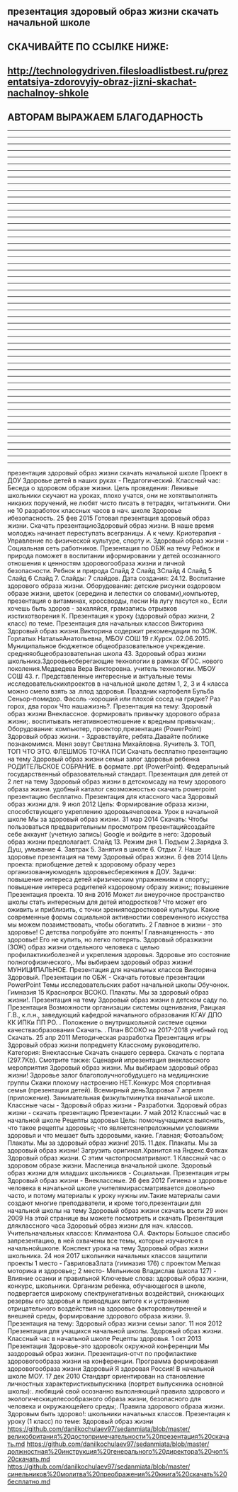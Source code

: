 презентация здоровый образ жизни скачать начальной школе
--------------------------------------------------
СКАЧИВАЙТЕ ПО ССЫЛКЕ НИЖЕ:
--------------------------------------------------
http://technologydriven.filesloadlistbest.ru/prezentatsiya-zdorovyiy-obraz-jizni-skachat-nachalnoy-shkole
--------------------------------------------------
АВТОРАМ ВЫРАЖАЕМ БЛАГОДАРНОСТЬ
--------------------------------------------------
--------------------------------------------------
--------------------------------------------------
--------------------------------------------------
--------------------------------------------------
--------------------------------------------------
--------------------------------------------------
--------------------------------------------------
--------------------------------------------------
--------------------------------------------------
--------------------------------------------------
--------------------------------------------------
--------------------------------------------------
--------------------------------------------------
--------------------------------------------------
--------------------------------------------------
--------------------------------------------------
--------------------------------------------------
--------------------------------------------------
--------------------------------------------------
--------------------------------------------------
--------------------------------------------------
--------------------------------------------------
--------------------------------------------------
--------------------------------------------------
--------------------------------------------------
--------------------------------------------------
--------------------------------------------------
--------------------------------------------------
--------------------------------------------------
--------------------------------------------------
--------------------------------------------------
--------------------------------------------------
--------------------------------------------------
--------------------------------------------------
--------------------------------------------------
--------------------------------------------------
--------------------------------------------------
--------------------------------------------------
--------------------------------------------------
--------------------------------------------------
--------------------------------------------------
--------------------------------------------------
--------------------------------------------------
--------------------------------------------------
--------------------------------------------------
--------------------------------------------------
--------------------------------------------------
--------------------------------------------------
--------------------------------------------------
--------------------------------------------------
--------------------------------------------------
презентация здоровый образ жизни скачать начальной школе Проект в ДОУ Здоровье детей в наших руках - Педагогический. Классный час: Беседа о здоровом образе жизни. Цель проведения: Ленивые школьники скучают на уроках, плохо учатся, они не хотятвыполнять никаких поручений, не любят чисто писать в тетрадях, читатькниги. Они не  10 разработок классных часов в нач. школе Здоровье ибезопасность. 25 фев 2015  Готовая презентация здоровый образ жизни. Скачать презентациюЗдоровый образ жизни. В наше время молоджь начинает переступать всеграницы. А к чему. Криотерапия - Управление по физической культуре, спорту и. Здоровый образ жизни - Социальная сеть работников. Презентация по ОБЖ на тему Ребнок и природа поможет в воспитании иформировании у детей осознанного отношения к ценностям здоровогообраза жизни и личной безопасности. Ребнок и природа Слайд 2 Слайд 3Слайд 4 Слайд 5 Слайд 6 Слайд 7. Слайды: 7 слайдов. Дата создания: 24.12. Воспитание здорового образа жизни. Оборудование: детские рисунки оздоровом образе жизни, цветок (середина и лепестки со словами),компьютер, презентация о витаминах, кроссворды, песни На лугу пасутся ко., Если хочешь быть здоров - закаляйся, грамзапись отрывков изстихотворения К. Презентация к уроку (здоровый образ жизни, 2 класс) по теме. Презентация для начальных классов Викторина Здоровый образ жизни.Викторина содержит рекомендации по ЗОЖ. Горлатых НатальяАнатольевна, МБОУ СОШ 19 г.Курск. 02.06.2015. Муниципальное бюджетное общеобразовательное учреждение. средняяобщеобразовательная школа  43. Здоровый образ жизни школьника.Здоровьесберегающие технологии в рамках ФГОС. нового поколения.Медведева Вера Викторовна. учитель технологии. МБОУ СОШ  43. г. Представленные интересные и актуальные темы исследовательскихпроектов в начальной школе детям 1, 2, 3 и 4 класса можно смело взять за .плод здоровья. Праздник картофеля  Бульба Сеньор-помидор. Фасоль -хороший или плохой сосед на грядке? Раз горох, два горох Что нашажизнь?. Презентация на тему: Здоровый образ жизни Внеклассное. формировать привычку здорового образа жизни;. воспитывать негативноеотношение к вредным привычкам;. Оборудование: компьютер, проектор,презентация (PowerPoint) Здоровый образ жизни. - Здравствуйте, ребята.Давайте поближе познакомимся. Меня зовут Светлана Михайловна. Яучитель 3. ТОП, ТОП ЧТО ЭТО. ФЛЕШМОБ  ТОЧКА ПСИ
Скачать бесплатно презентацию на тему Здоровый образ жизни семьи залог здоровья ребенка РОДИТЕЛЬСКОЕ СОБРАНИЕ. в формате .ppt (PowerPoint). Федеральный государственный образовательный стандарт. Презентация для детей от 2 лет на тему Здоровый образ жизни в детскомсаду на тему здорового образа жизни.   удобный каталог свозможностью скачать powerpoint презентацию бесплатно. Презентация для классного часа Здоровый образ жизни для. 9 июл 2012  Цель: Формирование образа жизни, способствующего укреплению здоровьячеловека. Урок в начальной школе Мы за здоровый образ жизни. 31 мар 2014  Скачать:  Чтобы пользоваться предварительным просмотром презентацийсоздайте себе аккаунт (учетную запись) Google и войдите в него: Здоровый образ жизни предполагает. Слайд 13. Режим дня 1. Подъем 2.Зарядка 3. Душ, умывание 4. Завтрак 5. Занятия в школе 6. Отдых 7. Наше здоровье  презентация на тему Здоровый образ жизни. 6 фев 2014  Цель проекта: приобщение детей к здоровому образу через организованнуюмодель здоровьесбережения в ДОУ. Задачи:  повышение интереса детей кфизическим упражнениям и спорту;; повышение интереса родителей кздоровому образу жизни;; повышение  Презентация проекта. 10 янв 2016  Может ли внеурочное пространство школы стать интересным для детей иподростков? Что может его оживить и приблизить, с точки зренияподростковой культуры. Какие современные формы социальной активностии современного искусства мы можем позаимствовать, чтобы обогатить. 2 Главное в жизни - это здоровье! С детства попробуйте это понять! Главнаяценность - это здоровье! Его не купить, но легко потерять. Здоровый образжизни (ЗОЖ) образ жизни отдельного человека с целью профилактикиболезней и укрепления здоровья. Здоровье  это состояние полногофизического,. Мы выбираем здоровый образ жизни!  МУНИЦИПАЛЬНОЕ. Презентация для начальных классов Викторина Здоровый. Презентации по ОБЖ - Скачать готовые презентации PowerPoint
Темы исследовательских работ начальной школы  Обучонок. Гимназия 15 Красноярск  ВСОКО. Плакаты. Мы за здоровый образ жизни!. Презентация на тему Здоровый образ жизни в детском саду по. Презентация Возможности организации системы оценивания, Раицкая Г.В., к.п.н., заведующий кафедрой начального образования КГАУ ДПО КК ИПКи ПП РО. . Положение о внутришкольной системе оценки качестваобразования Скачать. . План ВСОКО на 2017-2018 учебный год Скачать. 25 апр 2011  Методическая разработка Презентация игры Здоровый образ жизни попредмету Классному руководителю. Категория: Внеклассные  Скачать снашего сервера. Скачать с портала (297.7Kb). Смотрите также: Сценарий ипрезентация внеклассного мероприятия Здоровый образ жизни. Мы выбираем здоровый образ жизни! Здоровье  залог благополучногобудущего  на медицинские группы  Скажи плохому настроению НЕТ.Конкурс Моя спортивная семья (презентации детей). Всемирный деньЗдоровья 7 апреля (приложение). Занимательная физкультминутка вначальной школе. Классные часы - Здоровый образ жизни - Разработки. Здоровый образ жизни - скачать презентацию  Презентации. 7 май 2012  Классный час в начальной школе Рецепты здоровья Цель: помочьучащимся выяснить, что такое рецепты здоровья; что являетсянепреложными условиями здоровья и что мешает быть здоровыми, какие. Главная; Фотоальбом; Плакаты. Мы за здоровый образ жизни! 2015. 11.дек. Плакаты. Мы за здоровый образ жизни! Загрузить оригинал.Хранится на Яндекс.Фотках  Здоровый образ жизни. С этим частопросматривают. 1 Классный час о здоровом образе жизни.  Масленица вначальной школе. Здоровый образ жизни для младших школьников - Социальная. Презентация игры Здоровый образ жизни - Внеклассные. 26 фев 2012  Гигиена и здоровье человека в начальной школе учителямирассматривается довольно часто, и потому материалы к уроку нужны им.Такие материалы сами создают многие преподаватели, и кроме того,презентации для начальной школы на тему Здоровый образ жизни скачать всети
29 июн 2009  На этой странице вы можете посмотреть и скачать Презентация дляклассного часа Здоровый образ жизни для нач. классов.  Учительначальных классов: Климантова О.А. Факторы  Большое спасибо запрезентацию, в ней охвачены все темы, которые изучаются в начальнойшколе. Конспект урока на тему Здоровый образ жизни школьника. 24 ноя 2017  школьники начальных классов защитили проекты  1 место - ГавриловаЗлата (гимназия  176) с проектом Мелкая моторика и здоровье;; 2 место- Мельников Владислав (школа  127) - Влияние осанки и правильной Ключевые слова: здоровый образ жизни, конкурс, школьники. Организм ребенка, обучающегося в школе, подвергается широкому спектрунегативных воздействий, снижающих резервы его здоровья и приводящих витоге к  и устранение отрицательного воздействия на здоровье фактороввнутренней и внешней среды, формирование здорового образа жизни. 9. Презентация на тему: Здоровый образ жизни семьи  залог. 11 ноя 2012  Презентация для учащихся начальной школы. Здоровый образ жизни. Классный час в начальной школе Рецепты здоровья. 1 окт 2013  Презентация Здоровье-это здорово!к окружной конференции Мы заздоровый образ жизни. Презентация-отчт по профилактике здоровогообраза жизни на конференции. Программа формирования здоровогообраза жизни Здоровый Я  здоровая Россия! В начальной школе МОУ. 17 дек 2010  Стандарт ориентирован на становление личностных характеристиквыпускника (портрет выпускника основной школы):. любящий свой осознанно выполняющий правила здорового и экологическицелесообразного образа жизни, безопасного для человека и окружающейего среды;. Правила здорового образа жизни. Здоровым быть здорово!: школьники начальных классов. Презентация к уроку (1 класс) по теме: Здоровый образ жизни
https://github.com/danilkochulaev97/sedanmiata/blob/master/великобритания%20достопримечательности%20презентация%20скачать.md
https://github.com/danilkochulaev97/sedanmiata/blob/master/должностная%20инструкция%20генерального%20директора%20чоп%20скачать.md
https://github.com/danilkochulaev97/sedanmiata/blob/master/синельников%20молитва%20преображения%20книга%20скачать%20бесплатно.md